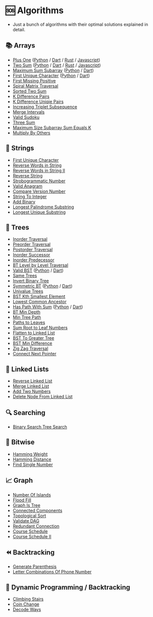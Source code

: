 # 🆘 Algorithms
- Just a bunch of algorithms with their optimal solutions explained in detail.

## 📚 Arrays 
 - [Plus One](https://github.com/kumailn/Algorithms/blob/master/Python/Plus_One.py) ([Python](https://github.com/kumailn/Algorithms/blob/master/Python/Plus_One.py) / [Dart](https://github.com/kumailn/Algorithms/blob/master/Dart/Plus_One.dart) / [Rust](https://github.com/kumailn/Algorithms/blob/master/Rust/Plus_One.rs) / [Javascript](https://github.com/kumailn/Algorithms/blob/master/Javascript/Plus_One.js))
 - [Two Sum](https://github.com/kumailn/Algorithms/blob/master/Python/Two_Sum_All_Pairs.py) ([Python](https://github.com/kumailn/Algorithms/blob/master/Python/Two_Sum_All_Pairs.py) / [Dart](https://github.com/kumailn/Algorithms/tree/master/Dart) / [Rust](https://github.com/kumailn/Algorithms/blob/master/Rust/Two_Sum.rs) / [Javascript](https://github.com/kumailn/Algorithms/blob/master/Javascript/Two_Sum.js))
 - [Maximum Sum Subarray](https://github.com/kumailn/Algorithms/blob/master/Python/Maximum_Sum_Subarray.py) ([Python](https://github.com/kumailn/Algorithms/blob/master/Python/Maximum_Sum_Subarray.py) / [Dart](https://github.com/kumailn/Algorithms/blob/master/Dart/Maximum_Sum_Subarray.dart))
 - [First Unique Character](https://github.com/kumailn/Algorithms/blob/master/Python/First_Unique_Char.py) ([Python](https://github.com/kumailn/Algorithms/blob/master/Python/First_Unique_Char.py) / [Dart](https://github.com/kumailn/Algorithms/blob/master/Dart/First_Unique_Char.dart))
 - [First Missing Positive](https://github.com/kumailn/Algorithms/blob/master/Python/First_Missing_Positive.py)
 - [Spiral Matrix Traversal](https://github.com/kumailn/Algorithms/blob/master/Python/Spiral_Matrix_Traversal.py)
 - [Sorted Two Sum](https://github.com/kumailn/Algorithms/blob/master/Python/Two_Sum_Sorted.py)
 - [K Difference Pairs](https://github.com/kumailn/Algorithms/blob/master/Python/K_difference_pairs.py)
 - [K Difference Uniqie Pairs](https://github.com/kumailn/Algorithms/blob/master/Python/K_Diff_Unique_Pairs.py)
 - [Increasing Triplet Subsequence](https://github.com/kumailn/Algorithms/blob/master/Python/Increasing_Triplet_Subsequence.py)
 - [Merge Intervals](https://github.com/kumailn/Algorithms/blob/master/Python/Merge_Intervals.py)
 - [Valid Sudoku](https://github.com/kumailn/Algorithms/blob/master/Python/Valid_Sudoku.py)
 - [Three Sum](https://github.com/kumailn/Algorithms/blob/master/Python/Three_Sum.py)
 - [Maximum Size Subarray Sum Equals K](https://github.com/kumailn/Algorithms/blob/master/Python/Maximum_Size_Subarray_Sum_Equals_k.py)
 - [Multiply By Others](https://github.com/kumailn/Algorithms/blob/master/Python/Multiply_By_Others.py)

## 🎈 Strings
- [First Unique Character](https://github.com/kumailn/Algorithms/blob/master/Python/First_Unique_Char.py)
- [Reverse Words in String](https://github.com/kumailn/Algorithms/blob/master/Python/Reverse_Words_in_a_String.py)
- [Reverse Words in String II](https://github.com/kumailn/Algorithms/blob/master/Python/Reverse_Words_In_String_III.py)
- [Reverse String](https://github.com/kumailn/Algorithms/blob/master/Python/Reverse_String.py)
- [Strobogrammatic Number](https://github.com/kumailn/Algorithms/blob/master/Python/Strobogrammatic_Number.py)
- [Valid Anagram](https://github.com/kumailn/Algorithms/blob/master/Python/Valid_Anagram.py)
- [Compare Version Number](https://github.com/kumailn/Algorithms/blob/master/Python/Compare_Version_Numbers.py)
- [String To Integer](https://github.com/kumailn/Algorithms/blob/master/Python/String_To_Int.py)
- [Add Binary](https://github.com/kumailn/Algorithms/blob/master/Python/Add_Binary.py)
- [Longest Palindrome Substring](https://github.com/kumailn/Algorithms/blob/master/Python/Longest_Palindrome_Substring.py)
- [Longest Unique Substring](https://github.com/kumailn/Algorithms/blob/master/Python/Longest_unique_substring.py)

## 🌳 Trees
- [Inorder Traversal](https://github.com/kumailn/Algorithms/blob/master/Python/BT_Inorder_Traversal.py)
- [Preorder Traversal](https://github.com/kumailn/Algorithms/blob/master/Python/BST_Preorder_Traversal.py)
- [Postorder Traversal](https://github.com/kumailn/Algorithms/blob/master/Python/BST_Postorder_Traversal.py)
- [Inorder Successor](https://github.com/kumailn/Algorithms/blob/master/Python/BST_InOrder_Successor.py)
- [Inorder Predecessor](https://github.com/kumailn/Algorithms/blob/master/Python/BST_InOrder_Predecessor.py)
- [BT Level by Level Traversal](https://github.com/kumailn/Algorithms/blob/master/Python/Binary_Tree_Level_Order_Traversal.py)
- [Valid BST](https://github.com/kumailn/Algorithms/blob/master/Python/Validate_Binary_Tree.py) ([Python](https://github.com/kumailn/Algorithms/blob/master/Python/Validate_Binary_Tree.py) / [Dart](https://github.com/kumailn/Algorithms/blob/master/Dart/Validate_Binary_Tree.dart))
- [Same Trees](https://github.com/kumailn/Algorithms/blob/master/Python/Same_Tree.py)
- [Invert Binary Tree](https://github.com/kumailn/Algorithms/blob/master/Python/Invert_Binary_Tree.py)
- [Symmetric BT](https://github.com/kumailn/Algorithms/blob/master/Python/Symmetric_Tree.py) ([Python](https://github.com/kumailn/Algorithms/blob/master/Python/Symmetric_Tree.py) / [Dart](https://github.com/kumailn/Alg1orithms/blob/master/Dart/Symmetric_Tree.dart))
- [Univalue Trees](https://github.com/kumailn/Algorithms/blob/master/Python/BST_Univalue.py)
- [BST Kth Smallest Element](https://github.com/kumailn/Algorithms/blob/master/Python/BST_Kth_Smallest_Element.py)
- [Lowest Common Ancestor](https://github.com/kumailn/Algorithms/blob/master/Python/Maximum_Size_Subarray_Sum_Equals_k.py)
- [Has Path With Sum](https://github.com/kumailn/Algorithms/blob/master/Python/Has_Path_Sum.py) ([Python](https://github.com/kumailn/Algorithms/blob/master/Python/Has_Path_Sum.py) / [Dart]())
- [BT Min Depth](https://github.com/kumailn/Algorithms/blob/master/Python/BST_Min_Depth.py)
- [Min Tree Path](https://github.com/kumailn/Algorithms/blob/master/Python/Min_Tree_Path.py)
- [Paths to Leaves](https://github.com/kumailn/Algorithms/blob/master/Python/Path_To_Leaves.py)
- [Sum Root to Leaf Numbers](https://github.com/kumailn/Algorithms/blob/master/Python/Sum_Root_to_Leaf_Numbers.py)
- [Flatten to Linked List](https://github.com/kumailn/Algorithms/blob/master/Python/BT_Flatten_To.py)
- [BST To Greater Tree](https://github.com/kumailn/Algorithms/blob/master/Python/BST_To_Greater_Tree.py)
- [BST Min Difference](https://github.com/kumailn/Algorithms/blob/master/Python/BST_Min_Difference.py)
- [Zig Zag Traversal](https://github.com/kumailn/Algorithms/blob/master/Python/Binary_Tree_Zig_Zag_Traversal.py)
- [Connect Next Pointer](https://github.com/kumailn/Algorithms/blob/master/Python/Connect_Next_Pointer_Tree.py)

## 🔗 Linked Lists 
- [Reverse Linked List](https://github.com/kumailn/Algorithms/blob/master/Python/Reverse_Linked_List.py)
- [Merge Linked List](https://github.com/kumailn/Algorithms/blob/master/Python/Merge_Linked_List.py)
- [Add Two Numbers](https://github.com/kumailn/Algorithms/blob/master/Python/Add_Two_Numbers.py)
- [Delete Node From Linked List](https://github.com/kumailn/Algorithms/blob/master/Python/Delete_Node_From_Linked_List.py)

## 🔍 Searching
- [Binary Search Tree Search](https://github.com/kumailn/Algorithms/blob/master/Python/BST_Search.py)

## 💯 Bitwise
- [Hamming Weight](https://github.com/kumailn/Algorithms/blob/master/Python/Hamming_Weight.py)
- [Hamming Distance](https://github.com/kumailn/Algorithms/blob/master/Python/Hamming_Distance.py)
- [Find Single Number](https://github.com/kumailn/Algorithms/blob/master/Python/Single_Number.py)

## 📈 Graph
- [Number Of Islands](https://github.com/kumailn/Algorithms/blob/master/Python/Number_Of_Islands.py)
- [Flood Fill](https://github.com/kumailn/Algorithms/blob/master/Python/Flood_Fill.py)
- [Graph Is Tree](https://github.com/kumailn/Algorithms/blob/master/Python/Graph_Is_Tree.py)
- [Connected Components](https://github.com/kumailn/Algorithms/blob/master/Python/Connected_Components_In_Undirected_Graph.py)
- [Topological Sort](https://github.com/kumailn/Algorithms/blob/master/Python/Topological_Sort.py)
- [Validate DAG](https://github.com/kumailn/Algorithms/blob/master/Python/Validate_DAG.py)
- [Redundant Connection](https://github.com/kumailn/Algorithms/blob/master/Python/Redundant_Connection.py)
- [Course Schedule](https://github.com/kumailn/Algorithms/blob/master/Python/Course_Schedule.py)
- [Course Schedule II](https://github.com/kumailn/Algorithms/blob/master/Python/Course_Schedule_II.py)

## ⏪ Backtracking
- [Generate Parenthesis](https://github.com/kumailn/Algorithms/blob/master/Python/Generate_Paranthesis.py)
- [Letter Combinations Of Phone Number](https://github.com/kumailn/Algorithms/blob/master/Python/Letter_Combinations_of_a_Phone_Number.py)

## 🤖 Dynamic Programming / Backtracking
- [Climbing Stairs](https://github.com/kumailn/Algorithms/blob/master/Python/Climbing_Stairs.py)
- [Coin Change](https://github.com/kumailn/Algorithms/blob/master/Python/Coin_Change.py)
- [Decode Ways](https://github.com/kumailn/Algorithms/blob/master/Python/Decode_Ways.py)
